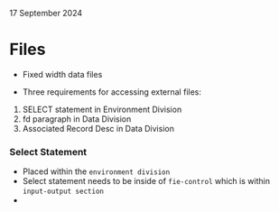 17 September 2024

# Files

- Fixed width data files


- Three requirements for accessing external files:
1. SELECT statement in Environment Division
2. fd paragraph in Data Division
3. Associated Record Desc in Data Division

### Select Statement
- Placed within the ``environment division``
- Select statement needs to be inside of ``fie-control`` which is within ``input-output section``
- 
